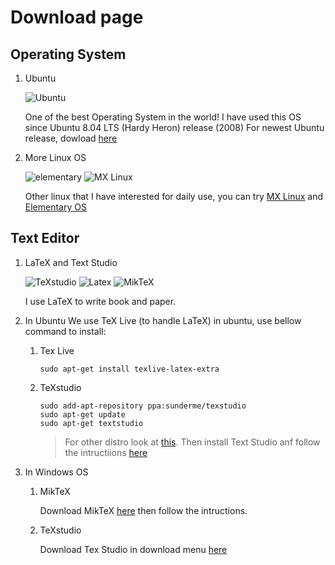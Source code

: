 # Download page
## Operating System
1. Ubuntu

   ![Ubuntu](https://assets.ubuntu.com/v1/ad9a02ac-ubuntu-orange.gif)

   One of the best Operating System in the world! I have used this OS since Ubuntu 8.04 LTS (Hardy Heron) release (2008)
   For newest Ubuntu release, dowload [here](https://ubuntu.com/download/desktop)
   
2. More Linux OS

   ![elementary](https://elementary.io/images/icons/places/128/distributor-logo.svg)
   ![MX Linux](https://mxlinux.org/wp-content/uploads/2019/01/MXStart.png)
   
   Other linux that I have interested for daily use, you can try [MX Linux](https://mxlinux.org) and [Elementary OS](https://elementary.io/)

## Text Editor 
1. LaTeX and Text Studio

   ![TeXstudio](https://www.texstudio.org/images/texstudio128x128.png)
   ![Latex](https://www.latex-project.org/img/latex-project-logo.svg)
   ![MikTeX](https://miktex.org/images/header.png)
   
   I use LaTeX to write book and paper.

2. In Ubuntu
   We use TeX Live (to handle LaTeX) in ubuntu, use bellow command to install:
   1. Tex Live

      `sudo apt-get install texlive-latex-extra`

   2. TeXstudio

      ```
      sudo add-apt-repository ppa:sunderme/texstudio
      sudo apt-get update
      sudo apt-get textstudio
      ```

      > For other distro look at [this](https://www.tug.org/texlive/).
      > Then install Text Studio anf follow the intructiions [here](https://www.texstudio.org/)

3. In Windows OS
   1. MikTeX

      Download MikTeX [here](https://miktex.org/) then follow the intructions.

   2. TeXstudio

      Download Tex Studio in download menu [here](https://www.texstudio.org/)
